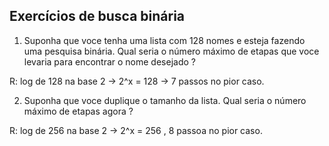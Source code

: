 ## Exercícios de busca binária

1) Suponha que voce tenha uma lista com 128 nomes e esteja fazendo uma pesquisa binária. Qual seria o número máximo de etapas que voce levaria para encontrar o nome desejado ?

R: log de 128 na base 2 -> 2^x = 128 -> 7 passos no pior caso.

2) Suponha que voce duplique o tamanho da lista. Qual seria o número máximo de etapas agora ?

R: log de 256 na base 2 -> 2^x = 256 , 8 passoa no pior caso.